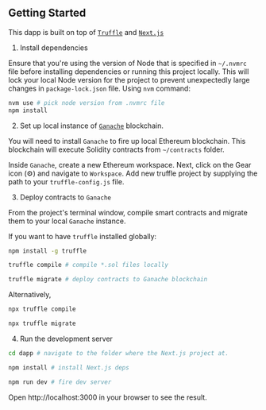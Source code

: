 ## Getting Started

This dapp is built on top of [`Truffle`](https://trufflesuite.com/) and [`Next.js`](https://nextjs.org/)

1. Install dependencies

Ensure that you're using the version of Node that is specified in `~/.nvmrc` file before installing dependencies or running this project locally. This will lock your local Node version for the project to prevent unexpectedly large changes in `package-lock.json` file. Using `nvm` command:

```bash
nvm use # pick node version from .nvmrc file
npm install
```

2. Set up local instance of [`Ganache`](https://trufflesuite.com/ganache/) blockchain.

You will need to install `Ganache` to fire up local Ethereum blockchain. This blockchain will execute Solidity contracts from `~/contracts` folder.

Inside `Ganache`, create a new Ethereum workspace. Next, click on the Gear icon (:gear:) and navigate to `Workspace`. Add new truffle project by supplying the path to your `truffle-config.js` file. 

3. Deploy contracts to `Ganache`

From the project's terminal window, compile smart contracts and migrate them to your local `Ganache` instance. 

If you want to have `truffle` installed globally:
```bash
npm install -g truffle 

truffle compile # compile *.sol files locally

truffle migrate # deploy contracts to Ganache blockchain
```
Alternatively,
```bash
npx truffle compile

npx truffle migrate
```

4. Run the development server

```bash
cd dapp # navigate to the folder where the Next.js project at.

npm install # install Next.js deps

npm run dev # fire dev server
```
Open http://localhost:3000 in your browser to see the result.
